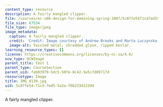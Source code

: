 ```yaml
---
content_type: resource
description: A fairly mangled clipper.
file: /courses/ec-s06-design-for-demining-spring-2007/5c87fe5471cd7ed55a2af6b233d1239d_IMG_0139.jpg
file_size: 67534
file_type: image/jpeg
image_metadata:
  caption: A fairly mangled clipper.
  credit: 'Credit: Image courtesy of Andrew Brooks and Marta Luczynska.'
  image-alt: Twisted metal, shredded glove, ripped Kevlar.
learning_resource_types: []
license: https://creativecommons.org/licenses/by-nc-sa/4.0/
ocw_type: OCWImage
parent_title: Test 1
parent_type: CourseSection
parent_uid: fab83979-5dc5-50fe-8c42-5e5c7d09717d
resourcetype: Image
title: IMG_0139.jpg
uid: 5c87fe54-71cd-7ed5-5a2a-f6b233d1239d
---
```

A fairly mangled clipper.